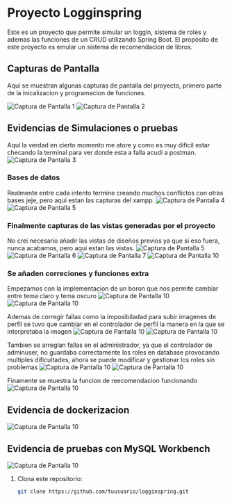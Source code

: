 # Proyecto Logginspring

Este es un proyecto que permite simular un loggin, sistema de roles y ademas las funciones de un CRUD utilizando Spring Boot. El propósito de este proyecto es emular un sistema de recomendacion de libros.

## Capturas de Pantalla

Aquí se muestran algunas capturas de pantalla del proyecto, primero parte de la inicalizacion y programacion de funciones.

![Captura de Pantalla 1](./capturas/Crear.png)
![Captura de Pantalla 2](./capturas/Programar.png)

## Evidencias de Simulaciones o pruebas

Aquí la verdad en cierto momento me atore y como es muy dificil estar checando la terminal para ver donde esta a falla acudi a postman.
![Captura de Pantalla 3](./capturas/Pruebas.png)

### Bases de datos

Realmente entre cada intento termine creando muchos conflictos con otras bases jeje, pero aqui estan las capturas del xampp.
![Captura de Pantalla 4](./capturas/bases.png)
![Captura de Pantalla 5](./capturas/bases2.png)

### Finalmente capturas de las vistas generadas por el proyecto

No crei necesario añadir las vistas de diseños previos ya que si eso fuera, nunca acabamos, pero aqui estan las vistas.
![Captura de Pantalla 5](./capturas/vista1.png)
![Captura de Pantalla 6](./capturas/vista2.png)
![Captura de Pantalla 7](./capturas/vista3.png)
![Captura de Pantalla 10](./capturas/vista6.png)
### Se añaden correciones y funciones extra
Empezamos con la implementacion de un boron que nos permite cambiar entre tema claro y tema oscuro
![Captura de Pantalla 10](./capturas/claro.png)
![Captura de Pantalla 10](./capturas/oscuro.png)

Ademas de corregir fallas como la imposibiladad para subir imagenes de perfil
se tuvo que cambiar en el controlador de perfil la manera en la que se interpretaba la imagen
![Captura de Pantalla 10](./capturas/vista5.png)
![Captura de Pantalla 10](./capturas/perfil.png)

Tambien se arreglan fallas en el administrador, ya que el controlador de adminuser, no guardaba correctamente
los roles en database provocando multiples dificultades, ahora se puede modificar y gestionar los roles sin
problemas
![Captura de Pantalla 10](./capturas/administrar.png)
![Captura de Pantalla 10](./capturas/editar.png)

Finamente se muestra la funcion de reecomendacion funcionando 
![Captura de Pantalla 10](./capturas/recomendar.png)


## Evidencia de dockerizacion
![Captura de Pantalla 10](./capturas/docker.png)

## Evidencia de pruebas con MySQL Workbench
![Captura de Pantalla 10](./capturas/workb.png)

1. Clona este repositorio:
   ```bash
   git clone https://github.com/tuusuario/logginspring.git
